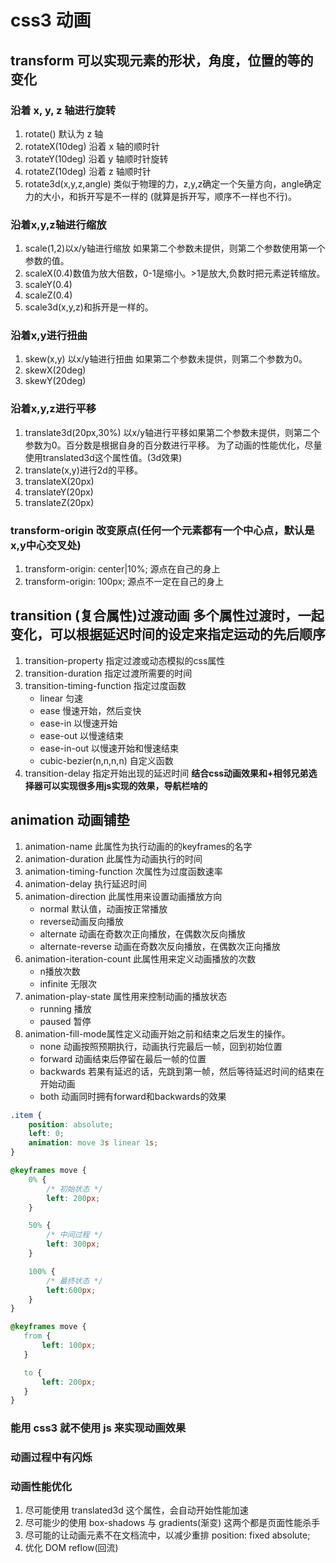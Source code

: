 <!--
 * @Author: x09898 coder_xujie@163.com
 * @Date: 2022-05-09 20:54:21
 * @LastEditors: xujie 1607526161@qq.com
 * @FilePath: \HTML-CSS-Javascript-\HTML+CSS\CSS部分\动画+ 3D\动画.md
 * @Description: 
-->
# css3 动画

## transform 可以实现元素的形状，角度，位置的等的变化

### 沿着 x, y, z 轴进行旋转

1. rotate() 默认为 z 轴
2. rotateX(10deg)   沿着 x 轴的顺时针
3. rotateY(10deg)   沿着 y 轴顺时针旋转
4. rotateZ(10deg)   沿着 z 轴顺时针
5. rotate3d(x,y,z,angle) 类似于物理的力，z,y,z确定一个矢量方向，angle确定力的大小，和拆开写是不一样的 (就算是拆开写，顺序不一样也不行)。

### 沿着x,y,z轴进行缩放

1. scale(1,2)以x/y轴进行缩放  如果第二个参数未提供，则第二个参数使用第一个参数的值。
2. scaleX(0.4)数值为放大倍数，0-1是缩小。>1是放大,负数时把元素逆转缩放。
3. scaleY(0.4)
4. scaleZ(0.4)
5. scale3d(x,y,z)和拆开是一样的。

### 沿着x,y进行扭曲

1. skew(x,y) 以x/y轴进行扭曲  如果第二个参数未提供，则第二个参数为0。
2. skewX(20deg)
3. skewY(20deg)

### 沿着x,y,z进行平移

1. translate3d(20px,30%) 以x/y轴进行平移如果第二个参数未提供，则第二个参数为0。百分数是根据自身的百分数进行平移。
为了动画的性能优化，尽量使用translated3d这个属性值。(3d效果)
2. translate(x,y)进行2d的平移。
3. translateX(20px)
4. translateY(20px)
5. translateZ(20px)

### transform-origin 改变原点(任何一个元素都有一个中心点，默认是x,y中心交叉处)

1. transform-origin: center|10%; 源点在自己的身上
2. transform-origin: 100px; 源点不一定在自己的身上

## transition (复合属性)过渡动画 多个属性过渡时，一起变化，可以根据延迟时间的设定来指定运动的先后顺序

1. transition-property 指定过渡或动态模拟的css属性
2. transition-duration 指定过渡所需要的时间
3. transition-timing-function 指定过度函数
   * linear 匀速
   * ease 慢速开始，然后变快
   * ease-in 以慢速开始
   * ease-out 以慢速结束
   * ease-in-out 以慢速开始和慢速结束
   * cubic-bezier(n,n,n,n) 自定义函数
4. transition-delay 指定开始出现的延迟时间
**结合css动画效果和+相邻兄弟选择器可以实现很多用js实现的效果，导航栏啥的**

## animation 动画铺垫

1. animation-name 此属性为执行动画的的keyframes的名字
2. animation-duration 此属性为动画执行的时间
3. animation-timing-function 次属性为过度函数速率
4. animation-delay 执行延迟时间
5. animation-direction 此属性用来设置动画播放方向
    * normal 默认值，动画按正常播放
    * reverse动画反向播放
    * alternate 动画在奇数次正向播放，在偶数次反向播放
    * alternate-reverse 动画在奇数次反向播放，在偶数次正向播放
6. animation-iteration-count 此属性用来定义动画播放的次数
    * n播放次数
    * infinite 无限次
7. animation-play-state 属性用来控制动画的播放状态
    * running  播放
    * paused 暂停
8. animation-fill-mode属性定义动画开始之前和结束之后发生的操作。
    * none 动画按照预期执行，动画执行完最后一帧，回到初始位置
    * forward 动画结束后停留在最后一帧的位置
    * backwards 若果有延迟的话，先跳到第一帧，然后等待延迟时间的结束在开始动画
    * both 动画同时拥有forward和backwards的效果

```css
.item {
    position: absolute;
    left: 0;
    animation: move 3s linear 1s;
}

@keyframes move {
    0% {
        /* 初始状态 */
        left: 200px;
    }

    50% {
        /* 中间过程 */
        left: 300px;
    }

    100% {
        /* 最终状态 */
        left:600px;
    }
}

@keyframes move {
   from {
       left: 100px;
   }

   to {
       left: 200px;
   }
}

```

### 能用 css3 就不使用 js 来实现动画效果

### 动画过程中有闪烁

### 动画性能优化

1. 尽可能使用 translated3d 这个属性，会自动开始性能加速
2. 尽可能少的使用 box-shadows 与 gradients(渐变) 这两个都是页面性能杀手
3. 尽可能的让动画元素不在文档流中，以减少重排 position: fixed absolute;
4. 优化 DOM reflow(回流)
